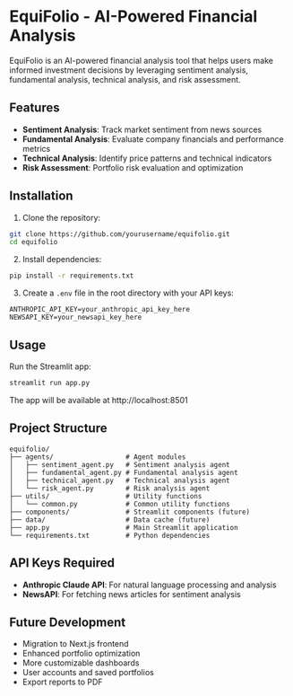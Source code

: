 # EquiFolio - AI-Powered Financial Analysis

EquiFolio is an AI-powered financial analysis tool that helps users make informed investment decisions by leveraging sentiment analysis, fundamental analysis, technical analysis, and risk assessment.

## Features

- **Sentiment Analysis**: Track market sentiment from news sources
- **Fundamental Analysis**: Evaluate company financials and performance metrics
- **Technical Analysis**: Identify price patterns and technical indicators
- **Risk Assessment**: Portfolio risk evaluation and optimization

## Installation

1. Clone the repository:
```bash
git clone https://github.com/yourusername/equifolio.git
cd equifolio
```

2. Install dependencies:
```bash
pip install -r requirements.txt
```

3. Create a `.env` file in the root directory with your API keys:
```
ANTHROPIC_API_KEY=your_anthropic_api_key_here
NEWSAPI_KEY=your_newsapi_key_here
```

## Usage

Run the Streamlit app:
```bash
streamlit run app.py
```

The app will be available at http://localhost:8501

## Project Structure

```
equifolio/
├── agents/                  # Agent modules
│   ├── sentiment_agent.py   # Sentiment analysis agent
│   ├── fundamental_agent.py # Fundamental analysis agent
│   ├── technical_agent.py   # Technical analysis agent
│   └── risk_agent.py        # Risk analysis agent
├── utils/                   # Utility functions
│   └── common.py            # Common utility functions
├── components/              # Streamlit components (future)
├── data/                    # Data cache (future)
├── app.py                   # Main Streamlit application
└── requirements.txt         # Python dependencies
```

## API Keys Required

- **Anthropic Claude API**: For natural language processing and analysis
- **NewsAPI**: For fetching news articles for sentiment analysis

## Future Development

- Migration to Next.js frontend
- Enhanced portfolio optimization
- More customizable dashboards
- User accounts and saved portfolios
- Export reports to PDF 